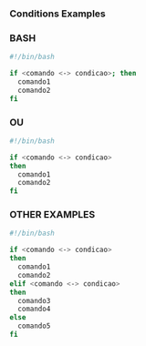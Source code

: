 ### Conditions Examples
### BASH

```sh
#!/bin/bash

if <comando <-> condicao>; then
  comando1
  comando2
fi
```

### OU

```sh
#!/bin/bash

if <comando <-> condicao>
then
  comando1
  comando2
fi
```

### OTHER EXAMPLES

```sh
#!/bin/bash

if <comando <-> condicao>
then
  comando1
  comando2
elif <comando <-> condicao>
then
  comando3
  comando4
else
  comando5
fi
```
